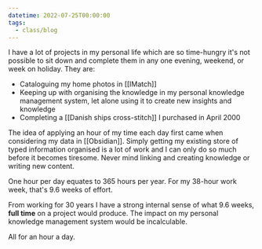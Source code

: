 ```yaml
---
datetime: 2022-07-25T00:00:00
tags:
  - class/blog
---
```

I have a lot of projects in my personal life which are so time-hungry it's not possible to sit down and complete them in any one evening, weekend, or week on holiday. They are:

- Cataloguing my home photos in [[IMatch]]
- Keeping up with organising the knowledge in my personal knowledge management system, let alone using it to create new insights and knowledge
- Completing a [[Danish ships cross-stitch]] I purchased in April 2000

The idea of applying an hour of my time each day first came when considering my data in [[Obsidian]]. Simply getting my existing store of typed information organised is a lot of work and I can only do so much before it becomes tiresome. Never mind linking and creating knowledge or writing new content.

One hour per day equates to 365 hours per year. For my 38-hour work week, that's 9.6 weeks of effort.

From working for 30 years I have a strong internal sense of what 9.6 weeks, **full time** on a project would produce. The impact on my personal knowledge management system would be incalculable.

All for an hour a day.
